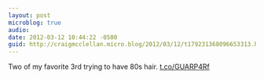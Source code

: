 ```yaml
---
layout: post
microblog: true
audio: 
date: 2012-03-12 10:44:22 -0500
guid: http://craigmcclellan.micro.blog/2012/03/12/t179231368096653313.html
---
```

Two of my favorite 3rd trying to have 80s hair.  [t.co/GUARP4Rf](http://t.co/GUARP4Rf)
